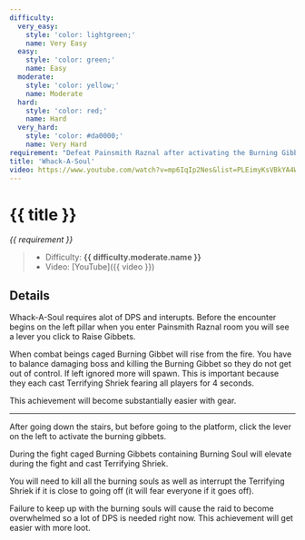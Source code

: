 ```yaml
---
difficulty:
  very_easy:
    style: 'color: lightgreen;'
    name: Very Easy
  easy:
    style: 'color: green;'
    name: Easy
  moderate:
    style: 'color: yellow;'
    name: Moderate
  hard:
    style: 'color: red;'
    name: Hard
  very_hard:
    style: 'color: #da0000;'
    name: Very Hard
requirement: "Defeat Painsmith Raznal after activating the Burning Gibbets in the Sanctum of Domination on Normal difficulty or higher."
title: 'Whack-A-Soul'
video: https://www.youtube.com/watch?v=mp6IqIp2Nes&list=PLEimyKsVBkYA4WRM-CHJAJhU72UJwMJ3P&index=6
---
```


# {{ title }}

_{{ requirement }}_

> - Difficulty: **<span style="{{ difficulty.moderate.style }}">{{ difficulty.moderate.name }}</span>**
> - Video: [YouTube]({{ video }})

## Details

Whack-A-Soul requires alot of DPS and interupts. Before the encounter begins on the left pillar when you enter Painsmith Raznal room you will see a lever you click to  Raise Gibbets.

When combat beings caged Burning Gibbet will rise from the fire. You have to balance damaging boss and killing the Burning Gibbet so they do not get out of control. If left ignored more will spawn. This is important because they each cast  Terrifying Shriek fearing all players for 4 seconds.

This achievement will become substantially easier with gear.

---

After going down the stairs, but before going to the platform, click the lever on the left to activate the burning gibbets.

During the fight caged Burning Gibbets containing Burning Soul will elevate during the fight and cast  Terrifying Shriek.

You will need to kill all the burning souls as well as interrupt the  Terrifying Shriek if it is close to going off (it will fear everyone if it goes off).

Failure to keep up with the burning souls will cause the raid to become overwhelmed so a lot of DPS is needed right now. This achievement will get easier with more loot.